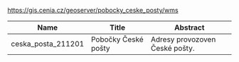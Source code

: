 https://gis.cenia.cz/geoserver/pobocky_ceske_posty/wms

|Name|Title|Abstract|
|--|--|--|
|ceska_posta_211201|Pobočky České pošty|Adresy provozoven České pošty.|
